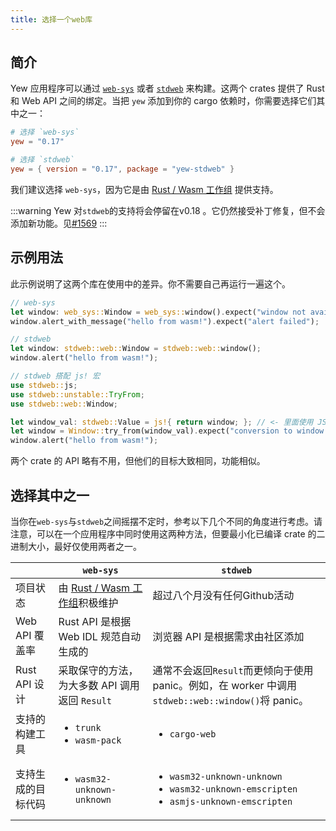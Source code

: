 ```yaml
---
title: 选择一个web库
---
```


## 简介

Yew 应用程序可以通过 [`web-sys`](https://docs.rs/web-sys) 或者 [`stdweb`](https://docs.rs/stdweb) 来构建。这两个 crates 提供了 Rust 和 Web API 之间的绑定。当把 `yew` 添加到你的 cargo 依赖时，你需要选择它们其中之一：

```toml
# 选择 `web-sys`
yew = "0.17"

# 选择 `stdweb`
yew = { version = "0.17", package = "yew-stdweb" }
```

我们建议选择 `web-sys`，因为它是由 [Rust / Wasm 工作组](https://rustwasm.github.io/) 提供支持。

:::warning Yew 对`stdweb`的支持将会停留在v0.18 。它仍然接受补丁修复，但不会添加新功能。见[#1569](https://github.com/yewstack/yew/issues/1569) :::

## 示例用法

此示例说明了这两个库在使用中的差异。你不需要自己再运行一遍这个。

```rust
// web-sys
let window: web_sys::Window = web_sys::window().expect("window not available");
window.alert_with_message("hello from wasm!").expect("alert failed");

// stdweb
let window: stdweb::web::Window = stdweb::web::window();
window.alert("hello from wasm!");

// stdweb 搭配 js! 宏
use stdweb::js;
use stdweb::unstable::TryFrom;
use stdweb::web::Window;

let window_val: stdweb::Value = js!{ return window; }; // <- 里面使用 JS 语法
let window = Window::try_from(window_val).expect("conversion to window failed");
window.alert("hello from wasm!");
```

两个 crate 的 API 略有不用，但他们的目标大致相同，功能相似。

## 选择其中之一

当你在`web-sys`与`stdweb`之间摇摆不定时，参考以下几个不同的角度进行考虑。请注意，可以在一个应用程序中同时使用这两种方法，但要最小化已编译 crate 的二进制大小，最好仅使用两者之一。

<table>
  <thead>
    <tr>
      <th style="{{" textalign:></th>
      <th style="{{" textalign:>
<code>web-sys</code>
      </th>
      <th style="{{" textalign:>
<code>stdweb</code>
      </th>
    </tr>
  </thead>
  <tbody>
    <tr>
      <td style="{{" textalign:>项目状态</td>
      <td style="{{" textalign:>由 <a href="https://rustwasm.github.io/">Rust / Wasm 工作组</a>积极维护</td>
      <td style="{{" textalign:>超过八个月没有任何Github活动</td>
    </tr>
    <tr>
      <td style="{{" textalign:>Web API 覆盖率</td>
      <td style="{{" textalign:>Rust API 是根据 Web IDL 规范自动生成的</td>
      <td style="{{" textalign:>浏览器 API 是根据需求由社区添加</td>
    </tr>
    <tr>
      <td style="{{" textalign:>Rust API 设计</td>
      <td style="{{" textalign:>采取保守的方法，为大多数 API 调用返回 <code>Result</code>
</td>
      <td style="{{" textalign:>通常不会返回<code>Result</code>而更倾向于使用 panic。例如，在 worker 中调用 <code>stdweb::web::window()</code>将 panic。</td>
    </tr>
    <tr>
      <td style="{{" textalign:>支持的构建工具</td>
      <td style="{{" textalign:>
        <p></p>
        <ul>
          <li>
<code>trunk</code>
          </li>
          <li>
<code>wasm-pack</code>
          </li>
        </ul>
      </td>
      <td style="{{" textalign:>
        <p></p>
        <ul>
          <li>
<code>cargo-web</code>
          </li>
        </ul>
      </td>
    </tr>
    <tr>
      <td style="{{" textalign:>支持生成的目标代码</td>
      <td style="{{" textalign:>
        <ul>
          <li>
<code>wasm32-unknown-unknown</code>
          </li>
        </ul>
      </td>
      <td style="{{" textalign:>
        <ul>
          <li>
<code>wasm32-unknown-unknown</code>
          </li>
          <li>
<code>wasm32-unknown-emscripten</code>
          </li>
          <li>
<code>asmjs-unknown-emscripten</code>
          </li>
        </ul>
      </td>
    </tr>
  </tbody>
</table>

